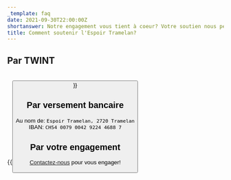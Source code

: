 ```yaml
---
_template: faq
date: 2021-09-30T22:00:00Z
shortanswer: Notre engagement vous tient à coeur? Votre soutien nous permet de réaliser nos camps avec des enfants et des jeunes.
title: Comment soutenir l'Espoir Tramelan?
---
```


## Par TWINT

<br/>
{{<button href="https://donate.raisenow.io/mppbq" name="Faire un don avec TWINT" >}}
<br/>

## Par versement bancaire

Au nom de: `Espoir Tramelan, 2720 Tramelan`<br/>
IBAN: `CH54 0079 0042 9224 4688 7`

## Par votre engagement

[Contactez-nous](https://espoir-tramelan.ch/contact/ "Contact") pour vous engager!
